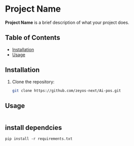 # Project Name

**Project Name** is a brief description of what your project does.

## Table of Contents
- [Installation](#installation)
- [Usage](#usage)


## Installation

1. Clone the repository:
   ```bash
   git clone https://github.com/zeyos-next/Ai-pos.git
   ```



## Usage

```python Start_App.py
```

## install dependcies

```
pip install -r requirements.txt

```
